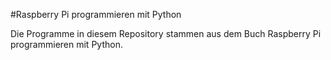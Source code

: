 #Raspberry Pi programmieren mit Python

Die Programme in diesem Repository stammen aus dem Buch Raspberry Pi programmieren mit Python.
